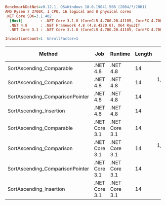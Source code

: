 ``` ini

BenchmarkDotNet=v0.12.1, OS=Windows 10.0.19041.508 (2004/?/20H1)
AMD Ryzen 7 3700X, 1 CPU, 16 logical and 8 physical cores
.NET Core SDK=3.1.402
  [Host]        : .NET Core 3.1.8 (CoreCLR 4.700.20.41105, CoreFX 4.700.20.41903), X64 RyuJIT
  .NET 4.8      : .NET Framework 4.8 (4.8.4220.0), X64 RyuJIT
  .NET Core 3.1 : .NET Core 3.1.8 (CoreCLR 4.700.20.41105, CoreFX 4.700.20.41903), X64 RyuJIT

InvocationCount=1  UnrollFactor=1  

```
|                          Method |           Job |       Runtime | Length |       Mean |   Error |  StdDev |       Gen 0 | Gen 1 | Gen 2 |   Allocated |
|-------------------------------- |-------------- |-------------- |------- |-----------:|--------:|--------:|------------:|------:|------:|------------:|
|        SortAscending_Comparable |      .NET 4.8 |      .NET 4.8 |     14 |   447.4 ms | 2.43 ms | 2.27 ms |           - |     - |     - |           - |
|        SortAscending_Comparison |      .NET 4.8 |      .NET 4.8 |     14 | 1,079.4 ms | 2.40 ms | 2.12 ms | 174000.0000 |     - |     - | 229252048 B |
| SortAscending_ComparisonPointer |      .NET 4.8 |      .NET 4.8 |     14 |   746.2 ms | 2.62 ms | 2.45 ms |           - |     - |     - |           - |
|         SortAscending_Insertion |      .NET 4.8 |      .NET 4.8 |     14 |   654.4 ms | 3.97 ms | 3.72 ms |           - |     - |     - |           - |
|        SortAscending_Comparable | .NET Core 3.1 | .NET Core 3.1 |     14 |   440.1 ms | 2.14 ms | 1.90 ms |           - |     - |     - |      1336 B |
|        SortAscending_Comparison | .NET Core 3.1 | .NET Core 3.1 |     14 | 1,228.5 ms | 2.97 ms | 2.78 ms |  27000.0000 |     - |     - | 228571392 B |
| SortAscending_ComparisonPointer | .NET Core 3.1 | .NET Core 3.1 |     14 |   790.0 ms | 5.55 ms | 5.19 ms |           - |     - |     - |      1336 B |
|         SortAscending_Insertion | .NET Core 3.1 | .NET Core 3.1 |     14 |   499.9 ms | 2.69 ms | 2.52 ms |           - |     - |     - |           - |
